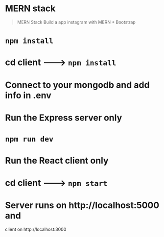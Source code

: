 # MERN stack

> MERN Stack Build a  app instagram with MERN + Bootstrap

# `npm install`

# cd client ---> `npm install`

# Connect to your mongodb and add info in .env

# Run the Express server only

# `npm run dev`

# Run the React client only

# cd client ---> `npm start `

# Server runs on http://localhost:5000 and 
client on http://localhost:3000
